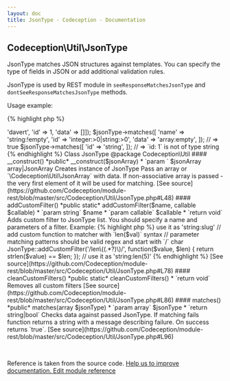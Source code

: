 ```yaml
---
layout: doc
title: JsonType - Codeception - Documentation
---
```



## Codeception\Util\JsonType



JsonType matches JSON structures against templates.
You can specify the type of fields in JSON or add additional validation rules.

JsonType is used by REST module in `seeResponseMatchesJsonType` and `dontSeeResponseMatchesJsonType` methods.

Usage example:

{% highlight php %}

<?php
$jsonType = new JsonType(['name' => 'davert', 'id' => 1, 'data' => []]);
$jsonType->matches([
  'name' => 'string:!empty',
  'id' => 'integer:>0|string:>0',
  'data' => 'array:empty',
]); // => true

$jsonType->matches([
  'id' => 'string',
]); // => `id: 1` is not of type string

{% endhighlight %}

Class JsonType
@package Codeception\Util


#### __construct()

 *public* __construct($jsonArray)


* `param ` $jsonArray array|JsonArray

Creates instance of JsonType
Pass an array or `\Codeception\Util\JsonArray` with data.

If non-associative array is passed - the very first element of it will be used for matching.

[See source](https://github.com/Codeception/module-rest/blob/master/src/Codeception/Util/JsonType.php#L48)

#### addCustomFilter()

 *public static* addCustomFilter($name, callable $callable)


* `param string` $name
* `param callable` $callable
* `return void`

Adds custom filter to JsonType list.

You should specify a name and parameters of a filter.

Example:

{% highlight php %}

<?php
JsonType::addCustomFilter('slug', function($value) {
    return strpos(' ', $value) !== false;
});
// => use it as 'string:slug'

// add custom function to matcher with `len($val)` syntax
// parameter matching patterns should be valid regex and start with `/` char
JsonType::addCustomFilter('/len\((.*?)\)/', function($value, $len) {
  return strlen($value) == $len;
});
// use it as 'string:len(5)'

{% endhighlight %}

[See source](https://github.com/Codeception/module-rest/blob/master/src/Codeception/Util/JsonType.php#L78)

#### cleanCustomFilters()

 *public static* cleanCustomFilters()


* `return void`

Removes all custom filters

[See source](https://github.com/Codeception/module-rest/blob/master/src/Codeception/Util/JsonType.php#L86)

#### matches()

 *public* matches(array $jsonType)


* `param array` $jsonType
* `return string|bool`

Checks data against passed JsonType.

If matching fails function returns a string with a message describing failure.
On success returns `true`.

[See source](https://github.com/Codeception/module-rest/blob/master/src/Codeception/Util/JsonType.php#L96)

<p>&nbsp;</p><div class="alert alert-warning">Reference is taken from the source code. <a href="https://github.com/Codeception/module-rest/blob/master/src/Codeception/Util/JsonType.php">Help us to improve documentation. Edit module reference</a></div>
